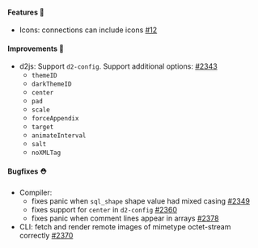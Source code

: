 #### Features 🚀

- Icons: connections can include icons [#12](https://github.com/terrastruct/d2/issues/12)

#### Improvements 🧹

- d2js: Support `d2-config`. Support additional options: [#2343](https://github.com/terrastruct/d2/pull/2343)
  - `themeID`
  - `darkThemeID`
  - `center`
  - `pad`
  - `scale`
  - `forceAppendix`
  - `target`
  - `animateInterval`
  - `salt`
  - `noXMLTag`

#### Bugfixes ⛑️

- Compiler:
  - fixes panic when `sql_shape` shape value had mixed casing [#2349](https://github.com/terrastruct/d2/pull/2349)
  - fixes support for `center` in `d2-config` [#2360](https://github.com/terrastruct/d2/pull/2360)
  - fixes panic when comment lines appear in arrays [#2378](https://github.com/terrastruct/d2/pull/2378)
- CLI: fetch and render remote images of mimetype octet-stream correctly [#2370](https://github.com/terrastruct/d2/pull/2370)
